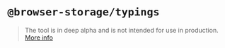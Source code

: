# `@browser-storage/typings`

>The tool is in deep alpha and is not intended for use in production.
>[More info](https://github.com/browser-storage/browser-storage)
